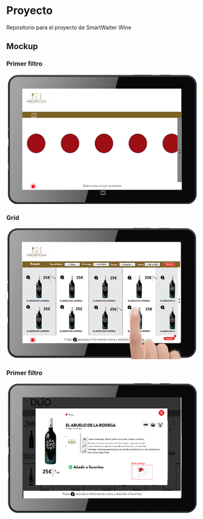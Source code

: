 # Proyecto
Repositorio para el proyecto de SmartWaiter Wine
## Mockup
### Primer filtro
![Primer filtro](https://raw.githubusercontent.com/JonasLopezMesa/Proyecto/master/Extras/Mockup/11.png?token=ACQXCwna6pthTK1vaMFqI9sN2q1UfQc3ks5WT3TEwA%3D%3D)
### Grid
![Grid](https://raw.githubusercontent.com/JonasLopezMesa/Proyecto/master/Extras/Mockup/22.png?token=ACQXC-nfFK8ayySitwCFIdf_bXNx7Eloks5WT3WqwA%3D%3D)
### Primer filtro
![Cuadro de diálogo](https://raw.githubusercontent.com/JonasLopezMesa/Proyecto/master/Extras/Mockup/33.png?token=ACQXCxonJlvzyN9vIFCRBjyWrWMEFvGNks5WT3XSwA%3D%3D)
